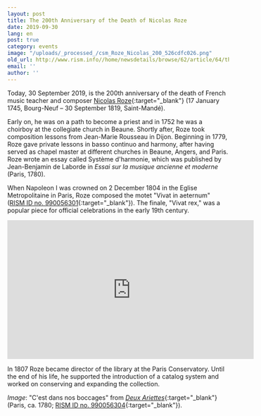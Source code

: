 ```yaml
---
layout: post
title: The 200th Anniversary of the Death of Nicolas Roze
date: 2019-09-30
lang: en
post: true
category: events
image: "/uploads/_processed_/csm_Roze_Nicolas_200_526cdfc026.png"
old_url: http://www.rism.info//home/newsdetails/browse/62/article/64/the-200th-anniversary-of-the-death-of-nicolas-roze.html
email: ''
author: ''
---
```



Today, 30 September 2019, is the 200th anniversary of the death of French music teacher and composer [Nicolas Roze](https://opac.rism.info/search?View=rism&author=Roze+Nicolas&Language=en){:target="_blank"} (17 January 1745, Bourg-Neuf – 30 September 1819, Saint-Mandé).

Early on, he was on a path to become a priest and in 1752 he was a choirboy at the collegiate church in Beaune. Shortly after, Roze took composition lessons from Jean-Marie Rousseau in Dijon. Beginning in 1779, Roze gave private lessons in basso continuo and harmony, after having served as chapel master at different churches in Beaune, Angers, and Paris. Roze wrote an essay called Système d'harmonie, which was published by Jean-Benjamin de Laborde in _Essai sur la musique ancienne et moderne_ (Paris, 1780).

When Napoleon I was crowned on 2 December 1804 in the Eglise Metropolitaine in Paris, Roze composed the motet "Vivat in aeternum" ([RISM ID no. 990056301](https://opac.rism.info/search?id=990056301&View=rism&Language=en){:target="_blank"}). The finale, "Vivat rex," was a popular piece for official celebrations in the early 19th century.



<iframe width="560" height="315" src="https://www.youtube.com/embed/-SHkx9A9488" frameborder="0" allow="accelerometer; autoplay; encrypted-media; gyroscope; picture-in-picture" allowfullscreen></iframe>

In 1807 Roze became director of the library at the Paris Conservatory. Until the end of his life, he supported the introduction of a catalog system and worked on conserving and expanding the collection.


_Image_: "C'est dans nos boccages" from [_Deux Ariettes_](https://gallica.bnf.fr/ark:/12148/btv1b90640733){:target="_blank"} (Paris, ca. 1780; [RISM ID no. 990056304](https://opac.rism.info/search?id=990056304&View=rism&Language=en){:target="_blank"}).





<script type="text/javascript">var switchTo5x=true;</script><script type="text/javascript" src="http://w.sharethis.com/button/buttons.js"></script><script type="text/javascript">stLight.options({publisher: "9b601438-1ce1-49d8-bfd7-9cff5df54c17", doNotHash: false, doNotCopy: false, hashAddressBar: false});</script>